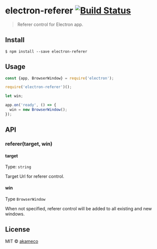 # electron-referer [![Build Status](https://travis-ci.org/akameco/electron-referer.svg?branch=master)](https://travis-ci.org/akameco/electron-referer)

> Referer control for Electron app.


## Install

```
$ npm install --save electron-referer
```


## Usage

```js
const {app, BrowserWindow} = require('electron');

require('electron-referer')();

let win;

app.on('ready', () => {
  win = new BrowserWindow();
});

```


## API

### referer(target, win)

#### target

Type: `string`

Target Url for referer control.

#### win

Type `BrowserWindow`

When not specified, referer control will be added to all existing and new windows.

## License

MIT © [akameco](http://akameco.github.io)
